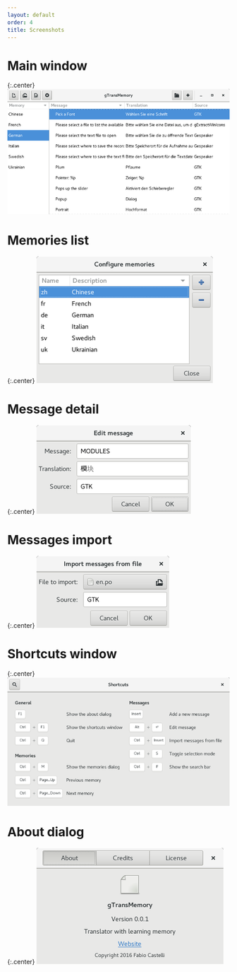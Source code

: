```yaml
---
layout: default
order: 4
title: Screenshots
---
```

# Main window

{:.center}
![Main window](/resources/gtransmemory/archive/latest/english/main.png)

# Memories list

{:.center}
![Memories list](/resources/gtransmemory/archive/latest/english/memories.png)

# Message detail

{:.center}
![Message detail](/resources/gtransmemory/archive/latest/english/detail.png)

# Messages import

{:.center}
![Messages import](/resources/gtransmemory/archive/latest/english/import.png)

# Shortcuts window

{:.center}
![Shortcuts window](/resources/gtransmemory/archive/latest/english/shortcuts.png)

# About dialog

{:.center}
![About dialog](/resources/gtransmemory/archive/latest/english/about.png)